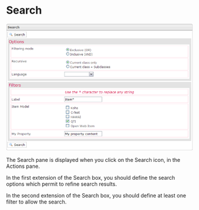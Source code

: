 <!--
created_at: '2012-04-12 16:47:40'
updated_at: '2013-03-13 13:31:28'
authors:
    - 'Jérôme Bogaerts'
contributors:
    - 'Sophie Doublet'
tags:
    - 'Manage Items'
-->

Search
======

![](../resources/search_items.png)

The Search pane is displayed when you click on the Search icon, in the Actions pane.

In the first extension of the Search box, you should define the search options which permit to refine search results.

In the second extension of the Search box, you should define at least one filter to allow the search.


